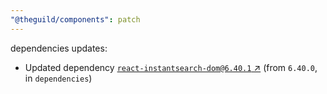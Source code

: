 ```yaml
---
"@theguild/components": patch
---
```

dependencies updates:
  - Updated dependency [`react-instantsearch-dom@6.40.1` ↗︎](https://www.npmjs.com/package/react-instantsearch-dom/v/6.40.1) (from `6.40.0`, in `dependencies`)
